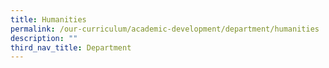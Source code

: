 ```yaml
---
title: Humanities
permalink: /our-curriculum/academic-development/department/humanities
description: ""
third_nav_title: Department
---
```



